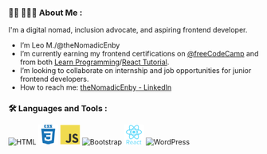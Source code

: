 ### 👋🏽 👨🏽‍💻 About Me :
I'm a digital nomad, inclusion advocate, and aspiring frontend developer.

- I’m Leo M./@theNomadicEnby
- I’m currently earning my frontend certifications on [@freeCodeCamp](https://www.freecodecamp.org/theNomadicEnby) and from both [Learn Programming](learnprogramming.online)/[React Tutorial](react-tutorial.app).
- I’m looking to collaborate on internship and job opportunities for junior frontend developers.
- How to reach me: [theNomadicEnby - LinkedIn](https://linkedin.com/theNomadicEnby)

### 🛠️ Languages and Tools :
<div>
  <img src="https://cdn.jsdelivr.net/gh/devicons/devicon/icons/html5/html5-plain-wordmark.svg" title="HTML5" alt="HTML" width="40" height="40"/>  
  <img src="https://github.com/devicons/devicon/blob/master/icons/css3/css3-plain-wordmark.svg"  title="CSS3" alt="CSS" width="40" height="40"/>
  <img src="https://github.com/devicons/devicon/blob/master/icons/javascript/javascript-original.svg" title="JavaScript" alt="JavaScript" width="40" height="40"/>
  <img src="https://cdn.jsdelivr.net/gh/devicons/devicon/icons/bootstrap/bootstrap-plain-wordmark.svg" title="Bootstrap" alt="Bootstrap" width="40" height="40"/>
  <img src="https://github.com/devicons/devicon/blob/master/icons/react/react-original-wordmark.svg" title="React" alt="React" width="40" height="40"/>
  <img src="https://cdn.jsdelivr.net/gh/devicons/devicon/icons/wordpress/wordpress-plain-wordmark.svg" title="WordPress" alt="WordPress" width="40" height="40"/>
      </div>

